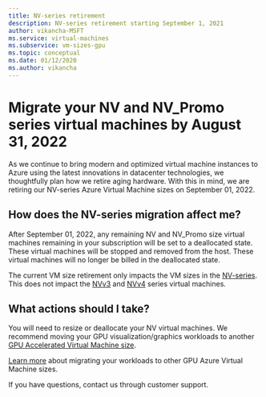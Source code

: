 ```yaml
---
title: NV-series retirement
description: NV-series retirement starting September 1, 2021
author: vikancha-MSFT
ms.service: virtual-machines
ms.subservice: vm-sizes-gpu
ms.topic: conceptual
ms.date: 01/12/2020
ms.author: vikancha
---
```

# Migrate your NV and NV_Promo series virtual machines by August 31, 2022
As we continue to bring modern and optimized virtual machine instances to Azure using the latest innovations in datacenter technologies, we thoughtfully plan how we retire aging hardware.
With this in mind, we are retiring our NV-series Azure Virtual Machine sizes on September 01, 2022.

## How does the NV-series migration affect me?  

After September 01, 2022, any remaining NV and NV_Promo size virtual machines remaining in your subscription will be set to a deallocated state. These virtual machines will be stopped and removed from the host. These virtual machines will no longer be billed in the deallocated state. 

The current VM size retirement only impacts the VM sizes in the [NV-series](nv-series.md). This does not impact the [NVv3](nvv3-series.md) and [NVv4](nvv4-series.md) series virtual machines. 

## What actions should I take?  

You will need to resize or deallocate your NV virtual machines. We recommend moving your GPU visualization/graphics workloads to another [GPU Accelerated Virtual Machine size](sizes-gpu.md).

[Learn more](nv-series-migration-guide.md) about migrating your workloads to other GPU Azure Virtual Machine sizes. 

If you have questions, contact us through customer support.
